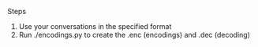 
Steps

1. Use your conversations in the specified format
2. Run ./encodings.py to create the .enc (encodings) and .dec (decoding)

 

